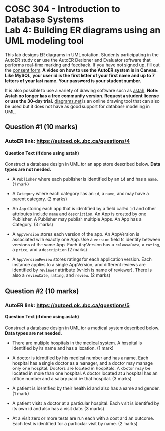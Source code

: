 # COSC 304 - Introduction to Database Systems<br>Lab 4: Building ER diagrams using an UML modeling tool

This lab designs ER diagrams in UML notation. Students participating in the AutoER study can use the AutoER Designer and Evaluator software that performs real-time marking and feedback. If you have not signed up, fill out the <a href="https://ubc.ca1.qualtrics.com/jfe/form/SV_81gKQUTFum083Fc">consent form</a>. <strong>A video on how to use the AutoER system is in Canvas. Like MySQL, your user id is the first letter of your first name and up to 7 letters of your last name. Your password is your student number.</strong></p>

It is also possible to use a variety of drawing software such as [astah](http://astah.net/editions). <strong>Note: Astah no longer has a free community version. Request a student license or use the 30-day trial.</strong> <a href="https://diagrams.net/">diagrams.net</a> is an online drawing tool that can also be used but it does not have as good support for database modeling in UML.


## Question #1 (10 marks)

<h3>AutoER link: <a href="https://autoed.ok.ubc.ca/questions/4">https://autoed.ok.ubc.ca/questions/4</a></h3>

<h4>Question Text (if done using astah)</h4>

Construct a database design in UML for an app store described below. **Data types are not needed.**

- A `Publisher` where each publisher is identified by an <tt>id</tt> and has a `name`. (1 mark)

- A `Category` where each category has an `id`, a `name`, and may have a parent category. (2 marks)

- An `App` storing each app that is identified by a field called <tt>id</tt> and other attributes include `name` and `description`. An App is created by one Publisher. A Publisher may publish multiple Apps. An App has a Category. (3 marks)

- A `AppVersion` stores each version of the app. An AppVersion is associated with exactly one App. Use a `version` field to identify between versions of the same App. Each AppVersion has a `releaseDate`, a `rating`, a `price`, and a `description` (2 marks)

- A `AppVersionReview` stores ratings for each application version. Each instance applies to a single AppVersion, and different reviews are identified by `reviewer` attribute (which is name of reviewer). There is also a `reviewDate`, `rating`, and `review`. (2 marks)


## Question #2 (10 marks)

<h3>AutoER link: <a href="https://autoed.ok.ubc.ca/questions/5">https://autoed.ok.ubc.ca/questions/5</a></h3>

<h4>Question Text (if done using astah)</h4>

Construct a database design in UML for a medical system described below. **Data types are not needed.**

- There are multiple hospitals in the medical system. A hospital is identified by its name and has a location. (1 mark)</li>

- A doctor is identified by his medical number and has a name. Each hospital has a single doctor as a manager, and a doctor may manage only one hospital. Doctors are located in hospitals. A doctor may be located in more than one hospital. A doctor located at a hospital has an office number and a salary paid by that hospital. (3 marks)

- A patient is identified by their health id and also has a name and gender. (1 mark)

- A patient visits a doctor at a particular hospital. Each visit is identifed by its own id and also has a visit date. (3 marks)

- At a visit zero or more tests are run each with a cost and an outcome. Each test is identified for a particular visit by name. (2 marks)
